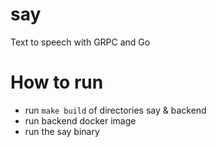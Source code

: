 # say
Text to speech with GRPC and Go

# How to run
- run `make build` of directories say & backend
- run backend docker image
- run the say binary
